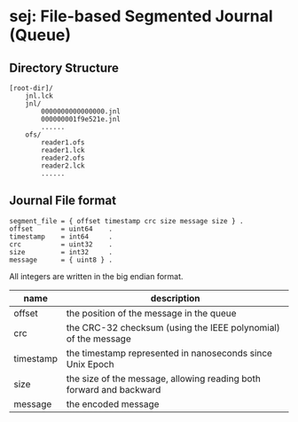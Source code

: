 sej: File-based Segmented Journal (Queue)
=========================================

Directory Structure
-------------------

```
[root-dir]/
    jnl.lck
    jnl/
        0000000000000000.jnl
        000000001f9e521e.jnl
        ......
    ofs/
        reader1.ofs
        reader1.lck
        reader2.ofs
        reader2.lck
        ......
```

Journal File format
-------------------

```
segment_file = { offset timestamp crc size message size } .
offset       = uint64    .
timestamp    = int64     .
crc          = uint32    .
size         = int32     .
message      = { uint8 } .
```

All integers are written in the big endian format.

 name      | description
--------   | -----------------------------------------------------------
 offset    | the position of the message in the queue
 crc       | the CRC-32 checksum (using the IEEE polynomial) of the message
 timestamp | the timestamp represented in nanoseconds since Unix Epoch
 size      | the size of the message, allowing reading both forward and backward
 message   | the encoded message

